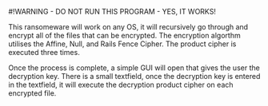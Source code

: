 #!WARNING - DO NOT RUN THIS PROGRAM - YES, IT WORKS!

This ransomeware will work on any OS, it will recursively go through and encrypt all of the files that can be encrypted. The encryption algorthm utilises the Affine, Null, and Rails Fence Cipher. The product cipher is executed three times.

Once the process is complete, a simple GUI will open that gives the user the decryption key. There is a small textfield, once the decryption key is entered in the textfield, it will execute the decryption product cipher on each encrypted file.
